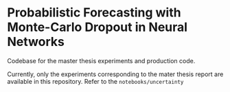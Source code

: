 # Probabilistic Forecasting with Monte-Carlo Dropout in Neural Networks

Codebase for the master thesis experiments and production code.

Currently, only the experiments corresponding to the mater thesis report are available in this repository.
Refer to the ```notebooks/uncertainty```

